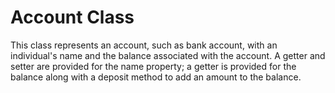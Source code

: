 # Account Class

This class represents an account, such as bank account, with an
individual's name and the balance associated with the account. A
getter and setter are provided for the name property; a getter is
provided for the balance along with a deposit method to add an
amount to the balance.
